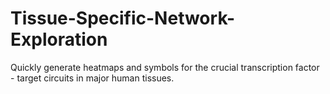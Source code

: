 # Tissue-Specific-Network-Exploration
Quickly generate heatmaps and symbols for the crucial transcription factor - target circuits in major human tissues.
